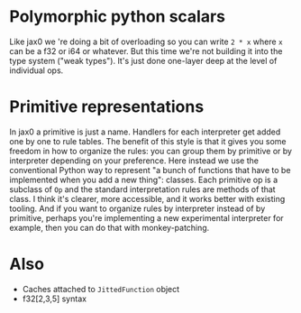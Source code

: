 

# Polymorphic python scalars

Like jax0 we 're doing a bit of overloading so you can write `2 * x` where `x`
can be a f32 or i64 or whatever. But this time we're not building it into the
type system ("weak types"). It's just done one-layer deep at the level of
individual ops.


# Primitive representations

In jax0 a primitive is just a name. Handlers for each interpreter get added one
by one to rule tables. The benefit of this style is that it gives you some
freedom in how to organize the rules: you can group them by primitive or by
interpreter depending on your preference. Here instead we use the conventional
Python way to represent "a bunch of functions that have to be implemented when
you add a new thing": classes. Each primitive op is a subclass of `Op` and the
standard interpretation rules are methods of that class. I think it's clearer,
more accessible, and it works better with existing tooling. And if you want to
organize rules by interpreter instead of by primitive, perhaps you're
implementing a new experimental interpreter for example, then you can do that
with monkey-patching.

# Also
  * Caches attached to `JittedFunction` object
  * f32[2,3,5] syntax

